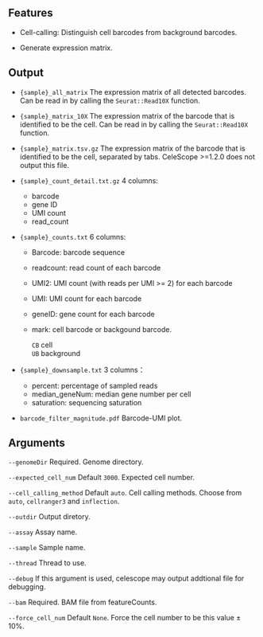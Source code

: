 ## Features
- Cell-calling: Distinguish cell barcodes from background barcodes. 

- Generate expression matrix.

## Output
- `{sample}_all_matrix` The expression matrix of all detected barcodes. 
    Can be read in by calling the `Seurat::Read10X` function.

- `{sample}_matrix_10X` The expression matrix of the barcode that is identified to be the cell. 
Can be read in by calling the `Seurat::Read10X` function.

- `{sample}_matrix.tsv.gz` The expression matrix of the barcode that is identified to be the cell, separated by tabs. 
CeleScope >=1.2.0 does not output this file.

- `{sample}_count_detail.txt.gz` 4 columns: 
    - barcode  
    - gene ID  
    - UMI count  
    - read_count  

- `{sample}_counts.txt` 6 columns:
    - Barcode: barcode sequence
    - readcount: read count of each barcode
    - UMI2: UMI count (with reads per UMI >= 2) for each barcode
    - UMI: UMI count for each barcode
    - geneID: gene count for each barcode
    - mark: cell barcode or backgound barcode.

        `CB` cell  
        `UB` background  

- `{sample}_downsample.txt` 3 columns：
    - percent: percentage of sampled reads
    - median_geneNum: median gene number per cell
    - saturation: sequencing saturation

- `barcode_filter_magnitude.pdf` Barcode-UMI plot.


## Arguments
`--genomeDir` Required. Genome directory.

`--expected_cell_num` Default `3000`. Expected cell number.

`--cell_calling_method` Default `auto`. Cell calling methods. Choose from `auto`, `cellranger3` and `inflection`.

`--outdir` Output diretory.

`--assay` Assay name.

`--sample` Sample name.

`--thread` Thread to use.

`--debug` If this argument is used, celescope may output addtional file for debugging.

`--bam` Required. BAM file from featureCounts.

`--force_cell_num` Default `None`. Force the cell number to be this value ± 10%.

